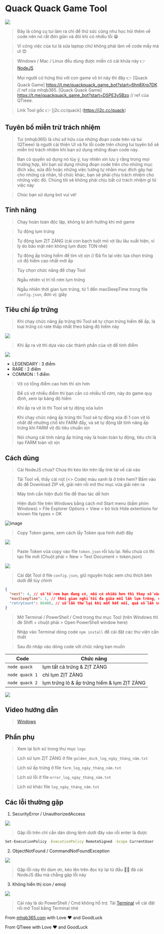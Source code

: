 # Quack Quack Game Tool

<img src="./images/13.jpg" />

> Đây là công cụ tui làm ra chỉ để thử sức cũng như học hỏi thêm về code nên nó rất đơn giản và đôi khi có nhiều lỗi 😁

> Vì công việc của tui là sửa laptop chứ không phải làm về code mấy má ưi 😍

> Windows / Mac / Linux đều dùng được miễn có cài khứa này 👉 [NodeJS](https://nodejs.org/en/download/prebuilt-installer)

> Mọi người có hứng thú với con game vô tri này thì đây 👉 
[Quack Quack Game] https://t.me/quackquack_game_bot?start=6hn8Xrp7DK // ref của mhqb365.
[Quack Quack Game] https://t.me/quackquack_game_bot?start=DSPE3y5Bzo // ref của QTieee.


> Link Tool gốc 👉 [j2c.cc/quack] (https://j2c.cc/quack)

## Tuyên bố miễn trừ trách nhiệm

> Tui (mhqb365) là chủ sở hữu của những đoạn code trên và tui (QTieee) là người cải thiện UI và fix lỗi code trên chúng tui tuyên bố sẽ miễn trừ trách nhiệm khi bạn sử dụng những đoạn code này.

> Bạn có quyền sử dụng nó tùy ý, tuy nhiên xin lưu ý rằng trong mọi trường hợp, khi bạn sử dụng những đoạn code trên cho những mục đích xấu, sửa đổi hoặc những việc tương tự nhằm mục đích gây hại cho những cá nhân, tổ chức khác, bạn sẽ phải chịu trách nhiệm cho những việc đó. Chúng tôi sẽ không phải chịu bất cứ trách nhiệm gì từ việc này

> Chúc bạn sử dụng bot vui vẻ!


## Tính năng

> Chạy hoàn toàn độc lập, không bị ảnh hưởng khi mở game

> Tự động lụm trứng

> Tự động lụm ZỊT ZÀNG (cái con bạch tuột mỏ vịt lâu lâu xuất hiện, vì lý do bảo mật nên không lụm được TON nhé)

> Tự động ấp trứng hiếm để tìm vịt xịn // Đã fix lại việc lựa chọn trứng có độ hiếm cao nhất mới ấp

> Tùy chọn chức năng để chạy Tool

> Ngẫu nhiên vị trí tổ rơm lụm trứng

> Ngẫu nhiên thời gian lụm trứng, từ 1 đến maxSleepTime trong file ```config.json```, đơn vị: giây

## Tiêu chí ấp trứng

> Khi chạy chức năng ấp trứng thì Tool sẽ tự chọn trứng hiếm để ấp, là loại trứng có rate thấp nhất theo bảng độ hiếm này

<img src="./images/10.jpg" />

> Khi ấp ra vịt thì dựa vào các thành phần của vịt để tính điểm

<img src="./images/11.jpg" />

- LEGENDARY : 3 điểm
- RARE : 2 điểm
- COMMON : 1 điểm

> Vịt có tổng điểm cao hơn thì xịn hơn

> Để có vịt nhiều điểm thì bạn cần có nhiều tổ rơm, này do game quy định, xem lại bảng độ hiếm

> Khi ấp ra vịt lỏ thì Tool sẽ tự động xóa luôn

> Khi chạy chức năng ấp trứng thì Tool sẽ tự động xóa đi 1 con vịt lỏ nhất để nhường chổ khi FARM đầy, và sẽ tự động tắt tính năng ấp trứng khi FARM vịt đủ tiêu chuẩn xịn

> Nói chung cái tính năng ấp trứng này là hoàn toàn tự động, tiêu chí là tạo FARM toàn vịt xịn

## Cách dùng

> Cài NodeJS chưa? Chưa thì kéo lên trên lấy link tải về cài vào

> Tải Tool về, thấy cái nút (<> Code) màu xanh lá ở trên hem? Bấm vào đó để Download ZIP về, giải nén rồi mở thư mục vừa giải nén ra

> Máy tính cần hiện đuôi file để thao tác dễ hơn

> Hiện đuôi file trên Windows bằng cách mở Start menu (bấm phím Windows) > File Explorer Options > View > bỏ tick Hide extentions for known file types > OK

![image](https://github.com/mhqb365/quack-quack-game/assets/119036507/c1b0ebd3-4087-4966-9ae9-b5f9ce8712b8)

> Copy Token game, xem cách lấy Token qua hình dưới đây

<img src="./images/1.png" />

> Paste Token vừa copy vào file ```token.json``` rồi lưu lại. Nếu chưa có thì tạo file mới (Chuột phải > New > Text Document > token.json)

<img src="./images/4.png" />

> Cài đặt Tool ở file ```config.json```, giữ nguyên hoặc xem chú thích bên dưới để tùy chỉnh

```json
{
  "nest": 4, // số tổ rơm bạn đang có, nếu có nhiều hơn thì thay số vào
  "maxSleepTime": 1, // thời gian nghỉ tối đa giữa mỗi lần lụm trứng, đơn vị: giây
  "retryCount": 86400, // số lần thử lại khi mất kết nối, quá số lần sẽ dừng Tool
}
```

> Mở Terminal / PowerShell / Cmd trong thư mục Tool (trên Windows thì đè Shift + chuột phải > Open PowerShell window here)

> Nhập vào Terminal dòng code ```npm install``` để cài đặt các thư viện cần thiết

> Sau đó nhập vào dòng code với chức năng bạn muốn

| Code | Chức năng |
|---|---|
| ```node quack``` | lụm tất cả trứng & ZỊT ZÀNG |
| ```node quack 1``` | chỉ lụm ZỊT ZÀNG |
| ```node quack 2``` | lụm trứng lỏ & ấp trứng hiếm & lụm ZỊT ZÀNG |

<img src="./images/7.png" />

## Video hướng dẫn

> [Windows](https://vt.tiktok.com/ZSYAonHXF)

## Phần phụ

> Xem lại lịch sử trong thư mục ```logs```

> Lịch sử lụm ZỊT ZÀNG ở file ```golden_duck_log_ngày_tháng_năm.txt```

> Lịch sử ấp trứng ở file ```farm_log_ngày_tháng_năm.txt```

> Lịch sử lỗi ở file ```error_log_ngày_tháng_năm.txt```

> Lịch sử khác file ```log_ngày_tháng_năm.txt```

## Các lỗi thường gặp

1. SecurityError / UnauthorizedAccess

<img src="./images/14.jpg" />

> Gặp lỗi trên chỉ cần dán dòng lệnh dưới đây vào rồi enter là được

```bash
Set-ExecutionPolicy -ExecutionPolicy RemoteSigned -Scope CurrentUser
```

2. ObjectNotFound / CommandNotFoundException

<img src="./images/15.jpg" />

> Gặp lỗi này thì dùm ơn, kéo lên trên đọc kỹ lại từ đầu 🤦‍♂️ đã cài NodeJS đâu mà chẳng gặp lỗi này

3. Không hiển thị icon / emoji

<img src="./images/12.jpg" />

> Cái này là do PowerShell / Cmd không hỗ trợ. Tải [Terminal](https://github.com/microsoft/terminal) về cài đặt rồi mở Tool bằng Terminal nhé

From [mhqb365.com](https://mhqb365.com) with Love ❤ and GoodLuck

From QTieee with Love ❤ and GoodLuck
